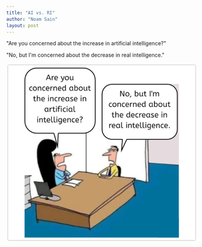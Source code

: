 ```yaml
---
title: "AI vs. RI"
author: "Noam Sain"
layout: post
---
```


"Are you concerned about the increase in artificial intelligence?"

"No, but I'm concerned about the decrease in real intelligence."

![AI vs. RI](/assets/2023/2023-03-ai-vs-ri.png "AI vs. RI")
